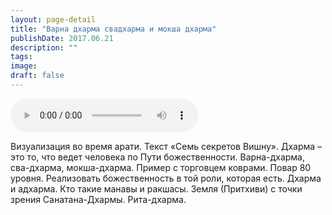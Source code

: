 ```yaml
---
layout: page-detail
title: "Варна дхарма свадхарма и мокша дхарма"
publishDate: 2017.06.21
description: ""
tags:
image:
draft: false
---
```


<audio title="2017.06.21 - Варна дхарма свадхарма и мокша дхарма.mp3" src="https://filer-api.advayta.org/v1.0/public/files/75590" controls=""></audio>

 Визуализация во время арати. Текст «Семь секретов Вишну». Дхарма – это то, что ведет человека по Пути божественности. Варна-дхарма, сва-дхарма, мокша-дхарма. Пример с торговцем коврами. Повар 80 уровня. Реализовать божественность в той роли, которая есть. Дхарма и адхарма. Кто такие манавы и ракшасы. Земля (Притхиви) с точки зрения Санатана-Дхармы. Рита-дхарма. 

  
